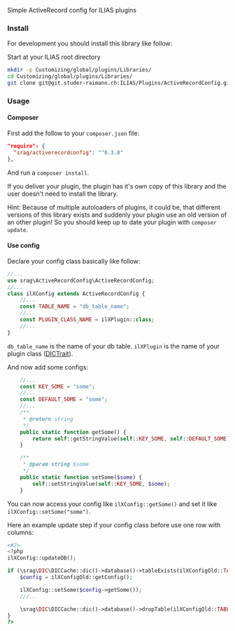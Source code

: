 Simple ActiveRecord config for ILIAS plugins

### Install
For development you should install this library like follow:

Start at your ILIAS root directory 
```bash
mkdir -p Customizing/global/plugins/Libraries/  
cd Customizing/global/plugins/Libraries/  
git clone git@git.studer-raimann.ch:ILIAS/Plugins/ActiveRecordConfig.git ActiveRecordConfig
```

### Usage

#### Composer
First add the follow to your `composer.json` file:
```json
"require": {
  "srag/activerecordconfig": "^0.3.0"
},
```
And run a `composer install`.

If you deliver your plugin, the plugin has it's own copy of this library and the user doesn't need to install the library.

Hint: Because of multiple autoloaders of plugins, it could be, that different versions of this library exists and suddenly your plugin use an old version of an other plugin! So you should keep up to date your plugin with `composer update`.

#### Use config
Declare your config class basically like follow:
```php
//...
use srag\ActiveRecordConfig\ActiveRecordConfig;
//...
class ilXConfig extends ActiveRecordConfig {
	//...
	const TABLE_NAME = "db_table_name";
	//...
	const PLUGIN_CLASS_NAME = ilXPlugin::class;
	//...
}
```
`db_table_name` is the name of your db table.
`ilXPlugin` is the name of your plugin class ([DICTrait](https://github.com/studer-raimann/DIC)).

And now add some configs:
```php
	//...
	const KEY_SOME = "some";
	//...
	const DEFAULT_SOME = "some";
	//...
	/**
	 * @return string
	 */
	public static function getSome() {
		return self::getStringValue(self::KEY_SOME, self::DEFAULT_SOME);
	}

	/**
	 * @param string $some
	 */
	public static function setSome($some) {
		self::setStringValue(self::KEY_SOME, $some);
	}
```

You can now access your config like `ilXConfig::getSome()` and set it like `ilXConfig::setSome("some")`.

Here an example update step if your config class before use one row with columns:
```php
<#2>
<?php
ilXConfig::updateDB();

if (\srag\DIC\DICCache::dic()->database()->tableExists(ilXConfigOld::TABLE_NAME)) {
	$config = ilXConfigOld::getConfig();

	ilXConfig::setSome($config->getSome());
	///...

	\srag\DIC\DICCache::dic()->database()->dropTable(ilXConfigOld::TABLE_NAME);
}
?>
```
